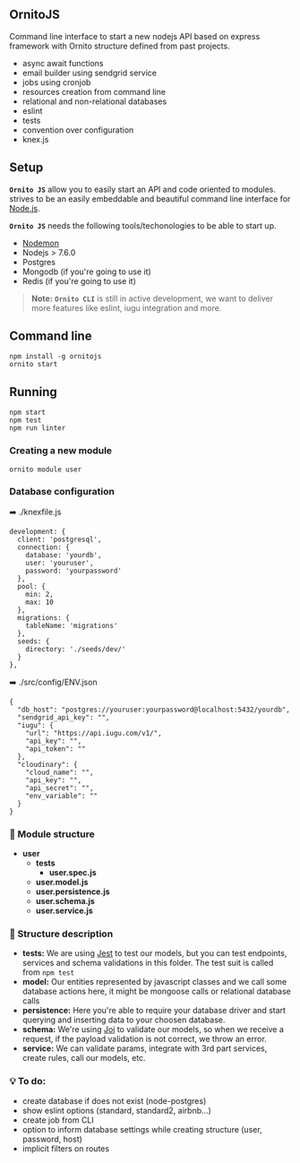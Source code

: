 ## OrnitoJS
Command line interface to start a new nodejs API based on express framework with Ornito structure defined from past projects.
- async await functions
- email builder using sendgrid service
- jobs using cronjob
- resources creation from command line
- relational and non-relational databases
- eslint
- tests
- convention over configuration
- knex.js

## Setup

**`Ornito JS`** allow you to easily start an API and code oriented to modules. strives to be an easily embeddable and beautiful command line interface for [Node.js](https://nodejs.org/).

**`Ornito JS`** needs the following tools/techonologies to be able to start up.
- [Nodemon](https://nodemon.io/)
- Nodejs > 7.6.0
- Postgres
- Mongodb (if you're going to use it)
- Redis (if you're going to use it)

> **Note:** **`Ornito CLI`** is still in active development, we want to deliver more features like eslint, iugu integration and more.

## Command line
``` shell
npm install -g ornitojs
ornito start
```

## Running
``` shell
npm start
npm test
npm run linter
```

### Creating a new module
``` shell
ornito module user
```

### Database configuration
➡️ ./knexfile.js
```shell
development: {
  client: 'postgresql',
  connection: {
    database: 'yourdb',
    user: 'youruser',
    password: 'yourpassword'
  },
  pool: {
    min: 2,
    max: 10
  },
  migrations: {
    tableName: 'migrations'
  },
  seeds: {
    directory: './seeds/dev/'
  }
},
```

➡️ ./src/config/ENV.json
```shell
{
  "db_host": "postgres://youruser:yourpassword@localhost:5432/yourdb",
  "sendgrid_api_key": "",
  "iugu": {
    "url": "https://api.iugu.com/v1/",
    "api_key": "",
    "api_token": ""
  },
  "cloudinary": {
    "cloud_name": "",
    "api_key": "",
    "api_secret": "",
    "env_variable": ""
  }
}
```

### 🔧 Module structure
* **user**
    * **__tests__**
      * **user.spec.js**
    * **user.model.js**
    * **user.persistence.js**
    * **user.schema.js**
    * **user.service.js**

### 💬 Structure description
* **__tests__:** We are using [Jest](https://facebook.github.io/jest/) to test our models, but you can test endpoints, services and schema validations in this folder. The test suit is called from `npm test`
* **model:** Our entities represented by javascript classes and we call some database actions here, it might be mongoose calls or relational database calls
* **persistence:** Here you're able to require your database driver and start querying and inserting data to your choosen database. 
* **schema:** We're using [Joi](https://github.com/hapijs/joi) to validate our models, so when we receive a request, if the payload validation is not correct, we throw an error.
* **service:** We can validate params, integrate with 3rd part services, create rules, call our models, etc.

### 💡 To do:

* create database if does not exist (node-postgres)
* show eslint options (standard, standard2, airbnb...)
* create job from CLI
* option to inform database settings while creating structure (user, password, host)
* implicit filters on routes
